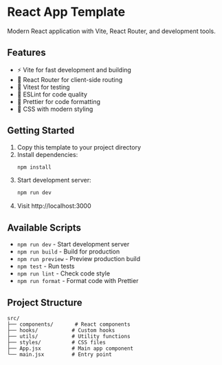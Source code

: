 # React App Template

Modern React application with Vite, React Router, and development tools.

## Features

- ⚡ Vite for fast development and building
- 🧭 React Router for client-side routing
- 🧪 Vitest for testing
- 📏 ESLint for code quality
- 💅 Prettier for code formatting
- 🎨 CSS with modern styling

## Getting Started

1. Copy this template to your project directory
2. Install dependencies:
   ```bash
   npm install
   ```
3. Start development server:
   ```bash
   npm run dev
   ```
4. Visit http://localhost:3000

## Available Scripts

- `npm run dev` - Start development server
- `npm run build` - Build for production  
- `npm run preview` - Preview production build
- `npm test` - Run tests
- `npm run lint` - Check code style
- `npm run format` - Format code with Prettier

## Project Structure

```
src/
├── components/       # React components
├── hooks/           # Custom hooks
├── utils/           # Utility functions
├── styles/          # CSS files
├── App.jsx          # Main app component
└── main.jsx         # Entry point
```